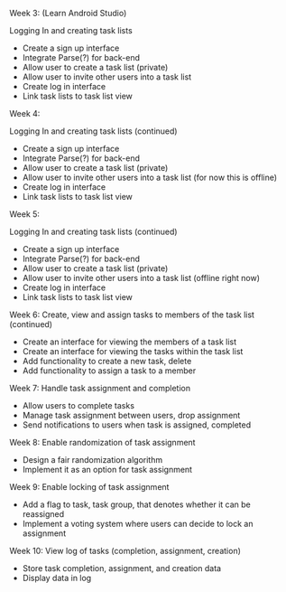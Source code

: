 Week 3:
(Learn Android Studio)

Logging In and creating task lists
- Create a sign up interface
- Integrate Parse(?) for back-end
- Allow user to create a task list (private)
- Allow user to invite other users into a task list
- Create log in interface
- Link task lists to task list view


Week 4:


Logging In and creating task lists (continued)
- Create a sign up interface
- Integrate Parse(?) for back-end
- Allow user to create a task list (private)
- Allow user to invite other users into a task list (for now this is offline)
- Create log in interface
- Link task lists to task list view





Week 5:

Logging In and creating task lists (continued)
- Create a sign up interface
- Integrate Parse(?) for back-end
- Allow user to create a task list (private)
- Allow user to invite other users into a task list (offline right now)
- Create log in interface
- Link task lists to task list view

Week 6:
Create, view and assign tasks to members of the task list (continued)
- Create an interface for viewing the members of a task list
- Create an interface for viewing the tasks within the task list
- Add functionality to create a new task, delete
- Add functionality to assign a task to a member



Week 7:
Handle task assignment and completion
 - Allow users to complete tasks
 - Manage task assignment between users, drop assignment
 - Send notifications to users when task is assigned, completed


Week 8:
Enable randomization of task assignment
 - Design a fair randomization algorithm
 - Implement it as an option for task assignment


Week 9:
Enable locking of task assignment
 - Add a flag to task, task group, that denotes whether it can be reassigned
 - Implement a voting system where users can decide to lock an assignment


Week 10:
View log of tasks (completion, assignment, creation)
 - Store task completion, assignment, and creation data
 - Display data in log


